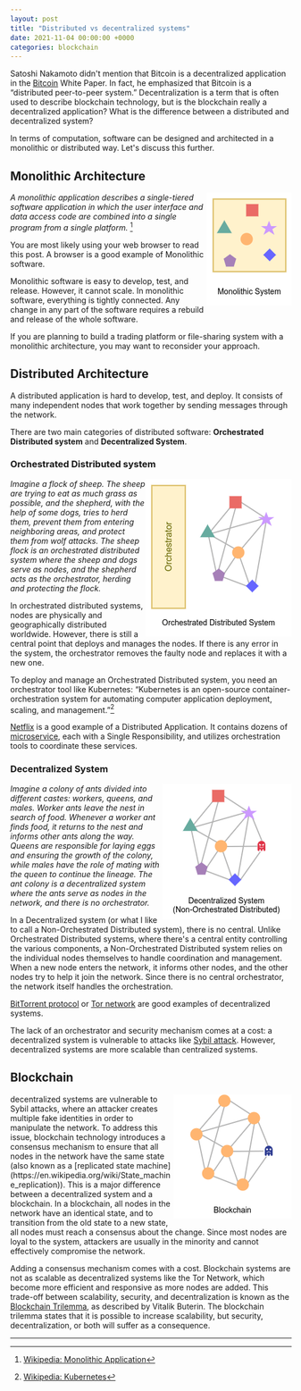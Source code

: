 ```yaml
---
layout: post
title: "Distributed vs decentralized systems"
date: 2021-11-04 00:00:00 +0000
categories: blockchain
---
```


Satoshi Nakamoto didn't mention that Bitcoin is a decentralized application in the
[Bitcoin](https://bitcoin.org/bitcoin.pdf) White Paper.
In fact, he emphasized that Bitcoin is a “distributed peer-to-peer system.”
Decentralization is a term that is often used to describe blockchain technology,
but is the blockchain really a decentralized application?
What is the difference between a distributed and decentralized system?

In terms of computation, software can be designed and architected in a monolithic or distributed way.
Let's discuss this further.

## Monolithic Architecture

<img style="float: right;" alt="Monolithic Architecture"  src="../assets/images/distributed_vs_decentralized-monolithic.png">

_A monolithic application describes a single-tiered software application in which the user interface and
data access code are combined into a single program from a single platform._ [^1]

You are most likely using your web browser to read this post.
A browser is a good example of Monolithic software.

Monolithic software is easy to develop, test, and release.
However, it cannot scale.
In monolithic software, everything is tightly connected.
Any change in any part of the software requires a rebuild and release of the whole software.

If you are planning to build a trading platform or file-sharing system with a monolithic architecture,
you may want to reconsider your approach.

## Distributed Architecture

A distributed application is hard to develop, test, and deploy.
It consists of many independent nodes that work together by sending messages through the network.

There are two main categories of distributed software:
**Orchestrated Distributed system** and **Decentralized System**.

### Orchestrated Distributed system

<img style="float: right;" alt="Orchestrated Distributed system" src="../assets/images/distributed_vs_decentralized-orchestrated.png">

_Imagine a flock of sheep. The sheep are trying to eat as much grass as possible, and the shepherd,
with the help of some dogs, tries to herd them, prevent them from entering neighboring areas,
and protect them from wolf attacks.
The sheep flock is an orchestrated distributed system where the sheep and dogs serve as nodes,
and the shepherd acts as the orchestrator, herding and protecting the flock._

In orchestrated distributed systems, nodes are physically and geographically distributed worldwide.
However, there is still a central point that deploys and manages the nodes.
If there is any error in the system, the orchestrator removes the faulty node and replaces it with a new one.

To deploy and manage an Orchestrated Distributed system, you need an orchestrator tool like Kubernetes:
“Kubernetes is an open-source container-orchestration system for automating computer
application deployment, scaling, and management.”[^2]

[Netflix](https://www.netflix.com/) is a good example of a Distributed Application.
It contains dozens of [microservice](https://microservices.io/), each with a Single Responsibility,
and utilizes orchestration tools to coordinate these services.

### Decentralized System

<img style="float: right;"  alt="Decentralized system" src="../assets/images/distributed_vs_decentralized-decentralized.png">

_Imagine a colony of ants divided into different castes: workers, queens, and males.
Worker ants leave the nest in search of food.
Whenever a worker ant finds food, it returns to the nest and informs other ants along the way.
Queens are responsible for laying eggs and ensuring the growth of the colony,
while males have the role of mating with the queen to continue the lineage.
The ant colony is a decentralized system where the ants serve as nodes in the network, and there is no orchestrator._

In a Decentralized system (or what I like to call a Non-Orchestrated Distributed system), there is no central.
Unlike Orchestrated Distributed systems, where there's a central entity controlling the various components,
a Non-Orchestrated Distributed system relies on the individual nodes themselves to handle coordination and management.
When a new node enters the network, it informs other nodes, and the other nodes try to help it join the network.
Since there is no central orchestrator, the network itself handles the orchestration.

[BitTorrent protocol](https://en.wikipedia.org/wiki/BitTorrent) or
[Tor network](<https://en.wikipedia.org/wiki/Tor_(network)>) are good examples of decentralized systems.

The lack of an orchestrator and security mechanism comes at a cost: a decentralized system is vulnerable to attacks
like [Sybil attack](https://en.wikipedia.org/wiki/Sybil_attack).
However, decentralized systems are more scalable than centralized systems.

## Blockchain

<img style="float: right;" alt="Blockchain" src="../assets/images/distributed_vs_decentralized-blockchain.png">
decentralized systems are vulnerable to Sybil attacks, where an attacker creates multiple fake identities
in order to manipulate the network.
To address this issue, blockchain technology introduces a consensus mechanism to ensure that
all nodes in the network have the same state (also known as a [replicated state machine](https://en.wikipedia.org/wiki/State_machine_replication)).
This is a major difference between a decentralized system and a blockchain.
In a blockchain, all nodes in the network have an identical state, and to transition from the old state to a new state,
all nodes must reach a consensus about the change.
Since most nodes are loyal to the system, attackers are usually in the minority and cannot effectively compromise the network.

Adding a consensus mechanism comes with a cost.
Blockchain systems are not as scalable as decentralized systems like the Tor Network,
which become more efficient and responsive as more nodes are added.
This trade-off between scalability, security, and decentralization is known as the
[Blockchain Trilemma](https://vitalik.ca/general/2021/04/07/sharding.html), as described by Vitalik Buterin.
The blockchain trilemma states that it is possible to increase scalability,
but security, decentralization, or both will suffer as a consequence.

---

[^1]: [Wikipedia: Monolithic Application](https://en.wikipedia.org/wiki/Monolithic_application)
[^2]: [Wikipedia: Kubernetes](https://en.wikipedia.org/wiki/Kubernetes)

